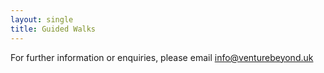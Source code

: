 ```yaml
---
layout: single
title: Guided Walks
---
```



For further information or enquiries, please email info@venturebeyond.uk